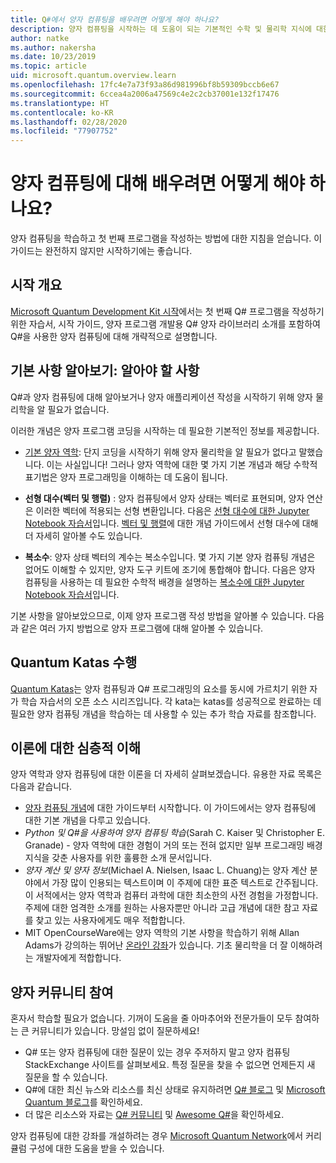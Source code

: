 ```yaml
---
title: Q#에서 양자 컴퓨팅을 배우려면 어떻게 해야 하나요?
description: 양자 컴퓨팅을 시작하는 데 도움이 되는 기본적인 수학 및 물리학 지식에 대한 리소스입니다.
author: natke
ms.author: nakersha
ms.date: 10/23/2019
ms.topic: article
uid: microsoft.quantum.overview.learn
ms.openlocfilehash: 17fc4e7a73f93a86d981996bf8b59309bccb6e67
ms.sourcegitcommit: 6ccea4a2006a47569c4e2c2cb37001e132f17476
ms.translationtype: HT
ms.contentlocale: ko-KR
ms.lasthandoff: 02/28/2020
ms.locfileid: "77907752"
---
```

# <a name="how-to-learn-about-quantum-computing"></a>양자 컴퓨팅에 대해 배우려면 어떻게 해야 하나요?

양자 컴퓨팅을 학습하고 첫 번째 프로그램을 작성하는 방법에 대한 지침을 얻습니다. 이 가이드는 완전하지 않지만 시작하기에는 좋습니다.

## <a name="getting-started-overview"></a>시작 개요

[Microsoft Quantum Development Kit 시작](xref:microsoft.quantum.welcome)에서는 첫 번째 Q# 프로그램을 작성하기 위한 자습서, 시작 가이드, 양자 프로그램 개발용 Q# 양자 라이브러리 소개를 포함하여 Q#을 사용한 양자 컴퓨팅에 대해 개략적으로 설명합니다.

## <a name="learning-the-basics-what-do-you-need-to-know"></a>기본 사항 알아보기: 알아야 할 사항

Q#과 양자 컴퓨팅에 대해 알아보거나 양자 애플리케이션 작성을 시작하기 위해 양자 물리학을 알 필요가 없습니다.

이러한 개념은 양자 프로그램 코딩을 시작하는 데 필요한 기본적인 정보를 제공합니다.  

* [기본 양자 역학](xref:microsoft.quantum.concepts.intro): 단지 코딩을 시작하기 위해 양자 물리학을 알 필요가 없다고 말했습니다. 이는 사실입니다! 그러나 양자 역학에 대한 몇 가지 기본 개념과 해당 수학적 표기법은 양자 프로그래밍을 이해하는 데 도움이 됩니다.

* **선형 대수(벡터 및 행렬)** : 양자 컴퓨팅에서 양자 상태는 벡터로 표현되며, 양자 연산은 이러한 벡터에 적용되는 선형 변환입니다.  다음은 [선형 대수에 대한 Jupyter Notebook 자습서](https://github.com/microsoft/QuantumKatas/tree/master/tutorials/LinearAlgebra)입니다.  [벡터 및 행렬](xref:microsoft.quantum.concepts.vectors)에 대한 개념 가이드에서 선형 대수에 대해 더 자세히 알아볼 수도 있습니다.

* **복소수**: 양자 상태 벡터의 계수는 복소수입니다. 몇 가지 기본 양자 컴퓨팅 개념은 없어도 이해할 수 있지만, 양자 도구 키트에 조기에 통합해야 합니다.  다음은 양자 컴퓨팅을 사용하는 데 필요한 수학적 배경을 설명하는 [복소수에 대한 Jupyter Notebook 자습서](https://github.com/microsoft/QuantumKatas/tree/master/tutorials/ComplexArithmetic)입니다. 

기본 사항을 알아보았으므로, 이제 양자 프로그램 작성 방법을 알아볼 수 있습니다.  다음과 같은 여러 가지 방법으로 양자 프로그램에 대해 알아볼 수 있습니다.

## <a name="do-the-quantum-katas"></a>Quantum Katas 수행

[Quantum Katas](xref:microsoft.quantum.overview.katas)는 양자 컴퓨팅과 Q# 프로그래밍의 요소를 동시에 가르치기 위한 자가 학습 자습서의 오픈 소스 시리즈입니다.  각 kata는 katas를 성공적으로 완료하는 데 필요한 양자 컴퓨팅 개념을 학습하는 데 사용할 수 있는 추가 학습 자료를 참조합니다.  

## <a name="dive-into-the-theory"></a>이론에 대한 심층적 이해

양자 역학과 양자 컴퓨팅에 대한 이론을 더 자세히 살펴보겠습니다. 유용한 자료 목록은 다음과 같습니다.

* [양자 컴퓨팅 개념](xref:microsoft.quantum.concepts.intro)에 대한 가이드부터 시작합니다. 이 가이드에서는 양자 컴퓨팅에 대한 기본 개념을 다루고 있습니다.
* _Python 및 Q#을 사용하여 양자 컴퓨팅 학습_(Sarah C. Kaiser 및 Christopher E. Granade) - 양자 역학에 대한 경험이 거의 또는 전혀 없지만 일부 프로그래밍 배경 지식을 갖춘 사용자를 위한 훌륭한 소개 문서입니다.
* _양자 계산 및 양자 정보_(Michael A. Nielsen, Isaac L. Chuang)는 양자 계산 분야에서 가장 많이 인용되는 텍스트이며 이 주제에 대한 표준 텍스트로 간주됩니다. 이 서적에서는 양자 역학과 컴퓨터 과학에 대한 최소한의 사전 경험을 가정합니다. 주제에 대한 엄격한 소개를 원하는 사용자뿐만 아니라 고급 개념에 대한 참고 자료를 찾고 있는 사용자에게도 매우 적합합니다.
* MIT OpenCourseWare에는 양자 역학의 기본 사항을 학습하기 위해 Allan Adams가 강의하는 뛰어난 [온라인 강좌](https://www.youtube.com/watch?v=lZ3bPUKo5zc&list=PLUl4u3cNGP61-9PEhRognw5vryrSEVLPr)가 있습니다. 기초 물리학을 더 잘 이해하려는 개발자에게 적합합니다.

## <a name="join-the-quantum-community"></a>양자 커뮤니티 참여

혼자서 학습할 필요가 없습니다. 기꺼이 도움을 줄 아마추어와 전문가들이 모두 참여하는 큰 커뮤니티가 있습니다. 망설임 없이 질문하세요!

* Q# 또는 양자 컴퓨팅에 대한 질문이 있는 경우 주저하지 말고 양자 컴퓨팅 StackExchange 사이트를 살펴보세요. 특정 질문을 찾을 수 없으면 언제든지 새 질문을 할 수 있습니다. 
* Q#에 대한 최신 뉴스와 리소스를 최신 상태로 유지하려면 [Q# 블로그](https://devblogs.microsoft.com/qsharp/) 및 [Microsoft Quantum 블로그](https://cloudblogs.microsoft.com/quantum/)를 확인하세요.
* 더 많은 리소스와 자료는 [Q# 커뮤니티](https://qsharp.community/) 및 [Awesome Q#](https://project-awesome.org/ebraminio/awesome-qsharp)을 확인하세요.

 양자 컴퓨팅에 대한 강좌를 개설하려는 경우 [Microsoft Quantum Network](https://info.microsoft.com/LearnMoreAboutMicrosoftQuantumNetwork.html)에서 커리큘럼 구성에 대한 도움을 받을 수 있습니다.  

